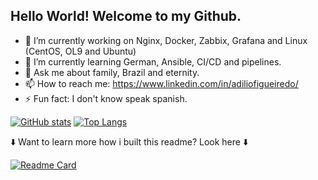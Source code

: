 ## Hello World! Welcome to my Github.

  - 🔭 I’m currently working on Nginx, Docker, Zabbix, Grafana and Linux (CentOS, OL9 and Ubuntu)
  - 🌱 I’m currently learning German, Ansible, CI/CD and pipelines.
  - 💬 Ask me about family, Brazil and eternity.
  - 📫 How to reach me: https://www.linkedin.com/in/adiliofigueiredo/
  - ⚡ Fun fact: I don't know speak spanish.

[![GitHub stats](https://github-readme-stats.vercel.app/api?username=adiliosouza&show_icons=true&hide_rank=true&include_all_commits=true&theme=dark)](https://github.com/adiliosouza/)
[![Top Langs](https://github-readme-stats.vercel.app/api/top-langs/?username=adiliosouza&show_icons=true&theme=dark&bg_color=00000000&langs_count=20)](https://github.com/adiliosouza)



⬇️ Want to learn more how i built this readme? Look here ⬇️

[![Readme Card](https://github-readme-stats.vercel.app/api/pin/?username=anuraghazra&repo=github-readme-stats&theme=dark&bg_color=00000000)](https://github.com/anuraghazra/github-readme-stats)
